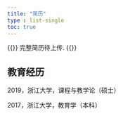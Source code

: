 ```yaml
---
title: "简历"
type : list-single
toc: true
---
```


{{<block class="note">}}
完整简历待上传.
{{<end>}}


## 教育经历

2019，浙江大学，课程与教学论（硕士）

2017，浙江大学，教育学（本科）
